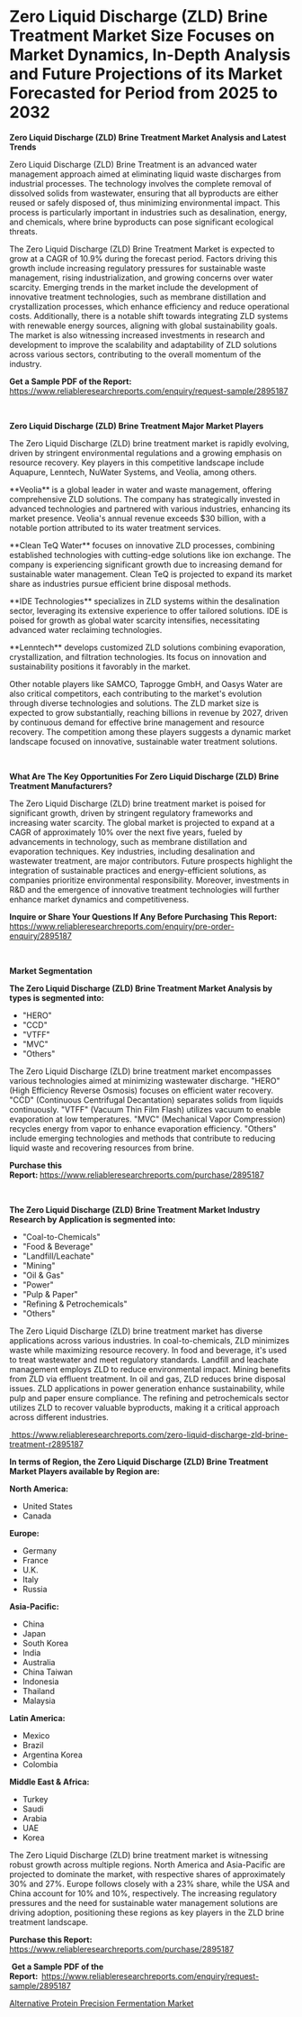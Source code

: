 <p><h1>Zero Liquid Discharge (ZLD) Brine Treatment Market Size Focuses on Market Dynamics, In-Depth Analysis and Future Projections of its Market Forecasted for Period from 2025 to 2032</h1></p><p><strong>Zero Liquid Discharge (ZLD) Brine Treatment Market Analysis and Latest Trends</strong></p>
<p><p>Zero Liquid Discharge (ZLD) Brine Treatment is an advanced water management approach aimed at eliminating liquid waste discharges from industrial processes. The technology involves the complete removal of dissolved solids from wastewater, ensuring that all byproducts are either reused or safely disposed of, thus minimizing environmental impact. This process is particularly important in industries such as desalination, energy, and chemicals, where brine byproducts can pose significant ecological threats.</p><p>The Zero Liquid Discharge (ZLD) Brine Treatment Market is expected to grow at a CAGR of 10.9% during the forecast period. Factors driving this growth include increasing regulatory pressures for sustainable waste management, rising industrialization, and growing concerns over water scarcity. Emerging trends in the market include the development of innovative treatment technologies, such as membrane distillation and crystallization processes, which enhance efficiency and reduce operational costs. Additionally, there is a notable shift towards integrating ZLD systems with renewable energy sources, aligning with global sustainability goals. The market is also witnessing increased investments in research and development to improve the scalability and adaptability of ZLD solutions across various sectors, contributing to the overall momentum of the industry.</p></p>
<p><strong>Get a Sample PDF of the Report:&nbsp;</strong> <a href="https://www.reliableresearchreports.com/enquiry/request-sample/2895187?utm_campaign=3522&utm_medium=2&utm_source=Github&utm_content=ia&utm_term=15032025&utm_id=zero-liquid-discharge-zld-brine-treatment">https://www.reliableresearchreports.com/enquiry/request-sample/2895187</a></p>
<p>&nbsp;</p>
<p><strong>Zero Liquid Discharge (ZLD) Brine Treatment Major Market Players</strong></p>
<p><p>The Zero Liquid Discharge (ZLD) brine treatment market is rapidly evolving, driven by stringent environmental regulations and a growing emphasis on resource recovery. Key players in this competitive landscape include Aquapure, Lenntech, NuWater Systems, and Veolia, among others.</p><p>**Veolia** is a global leader in water and waste management, offering comprehensive ZLD solutions. The company has strategically invested in advanced technologies and partnered with various industries, enhancing its market presence. Veolia's annual revenue exceeds $30 billion, with a notable portion attributed to its water treatment services.</p><p>**Clean TeQ Water** focuses on innovative ZLD processes, combining established technologies with cutting-edge solutions like ion exchange. The company is experiencing significant growth due to increasing demand for sustainable water management. Clean TeQ is projected to expand its market share as industries pursue efficient brine disposal methods.</p><p>**IDE Technologies** specializes in ZLD systems within the desalination sector, leveraging its extensive experience to offer tailored solutions. IDE is poised for growth as global water scarcity intensifies, necessitating advanced water reclaiming technologies.</p><p>**Lenntech** develops customized ZLD solutions combining evaporation, crystallization, and filtration technologies. Its focus on innovation and sustainability positions it favorably in the market.</p><p>Other notable players like SAMCO, Taprogge GmbH, and Oasys Water are also critical competitors, each contributing to the market's evolution through diverse technologies and solutions. The ZLD market size is expected to grow substantially, reaching billions in revenue by 2027, driven by continuous demand for effective brine management and resource recovery. The competition among these players suggests a dynamic market landscape focused on innovative, sustainable water treatment solutions.</p></p>
<p>&nbsp;</p>
<p><strong>What Are The Key Opportunities For Zero Liquid Discharge (ZLD) Brine Treatment Manufacturers?</strong></p>
<p><p>The Zero Liquid Discharge (ZLD) brine treatment market is poised for significant growth, driven by stringent regulatory frameworks and increasing water scarcity. The global market is projected to expand at a CAGR of approximately 10% over the next five years, fueled by advancements in technology, such as membrane distillation and evaporation techniques. Key industries, including desalination and wastewater treatment, are major contributors. Future prospects highlight the integration of sustainable practices and energy-efficient solutions, as companies prioritize environmental responsibility. Moreover, investments in R&D and the emergence of innovative treatment technologies will further enhance market dynamics and competitiveness.</p></p>
<p><strong>Inquire or Share Your Questions If Any Before Purchasing This Report:</strong> <a href="https://www.reliableresearchreports.com/enquiry/pre-order-enquiry/2895187?utm_campaign=3522&utm_medium=2&utm_source=Github&utm_content=ia&utm_term=15032025&utm_id=zero-liquid-discharge-zld-brine-treatment">https://www.reliableresearchreports.com/enquiry/pre-order-enquiry/2895187</a></p>
<p>&nbsp;</p>
<p><strong>Market Segmentation</strong></p>
<p><strong>The Zero Liquid Discharge (ZLD) Brine Treatment Market Analysis by types is segmented into:</strong></p>
<p><ul><li>"HERO"</li><li>"CCD"</li><li>"VTFF"</li><li>"MVC"</li><li>"Others"</li></ul></p>
<p><p>The Zero Liquid Discharge (ZLD) brine treatment market encompasses various technologies aimed at minimizing wastewater discharge. "HERO" (High Efficiency Reverse Osmosis) focuses on efficient water recovery. "CCD" (Continuous Centrifugal Decantation) separates solids from liquids continuously. "VTFF" (Vacuum Thin Film Flash) utilizes vacuum to enable evaporation at low temperatures. "MVC" (Mechanical Vapor Compression) recycles energy from vapor to enhance evaporation efficiency. "Others" include emerging technologies and methods that contribute to reducing liquid waste and recovering resources from brine.</p></p>
<p><strong>Purchase this Report:&nbsp;</strong><a href="https://www.reliableresearchreports.com/purchase/2895187?utm_campaign=3522&utm_medium=2&utm_source=Github&utm_content=ia&utm_term=15032025&utm_id=zero-liquid-discharge-zld-brine-treatment">https://www.reliableresearchreports.com/purchase/2895187</a></p>
<p>&nbsp;</p>
<p><strong>The Zero Liquid Discharge (ZLD) Brine Treatment Market Industry Research by Application is segmented into:</strong></p>
<p><ul><li>"Coal-to-Chemicals"</li><li>"Food & Beverage"</li><li>"Landfill/Leachate"</li><li>"Mining"</li><li>"Oil & Gas"</li><li>"Power"</li><li>"Pulp & Paper"</li><li>"Refining & Petrochemicals"</li><li>"Others"</li></ul></p>
<p><p>The Zero Liquid Discharge (ZLD) brine treatment market has diverse applications across various industries. In coal-to-chemicals, ZLD minimizes waste while maximizing resource recovery. In food and beverage, it's used to treat wastewater and meet regulatory standards. Landfill and leachate management employs ZLD to reduce environmental impact. Mining benefits from ZLD via effluent treatment. In oil and gas, ZLD reduces brine disposal issues. ZLD applications in power generation enhance sustainability, while pulp and paper ensure compliance. The refining and petrochemicals sector utilizes ZLD to recover valuable byproducts, making it a critical approach across different industries.</p></p>
<p><a href="https://www.reliableresearchreports.com/zero-liquid-discharge-zld-brine-treatment-r2895187?utm_campaign=3522&utm_medium=2&utm_source=Github&utm_content=ia&utm_term=15032025&utm_id=zero-liquid-discharge-zld-brine-treatment">&nbsp;https://www.reliableresearchreports.com/zero-liquid-discharge-zld-brine-treatment-r2895187</a></p>
<p><strong>In terms of Region, the Zero Liquid Discharge (ZLD) Brine Treatment Market Players available by Region are:</strong></p>
<p>
    <p> <strong> North America: </strong>
        <ul>
            <li>United States</li>
            <li>Canada</li>
        </ul>
        </p> 
    <p> <strong> Europe: </strong>
        <ul>
            <li>Germany</li>
            <li>France</li>
            <li>U.K.</li>
            <li>Italy</li>
            <li>Russia</li>
        </ul>
        </p> 
    <p> <strong> Asia-Pacific: </strong>
        <ul>
            <li>China</li>
            <li>Japan</li>
            <li>South Korea</li>
            <li>India</li>
            <li>Australia</li>
            <li>China Taiwan</li>
            <li>Indonesia</li>
            <li>Thailand</li>
            <li>Malaysia</li>
        </ul>
        </p> 
    <p> <strong> Latin America: </strong>
        <ul>
            <li>Mexico</li>
            <li>Brazil</li>
            <li>Argentina Korea</li>
            <li>Colombia</li>
        </ul>
        </p> 
    <p> <strong> Middle East & Africa: </strong>
        <ul>
            <li>Turkey</li>
            <li>Saudi</li>
            <li>Arabia</li>
            <li>UAE</li>
            <li>Korea</li>
        </ul>
    </p>
    </p>
<p><p>The Zero Liquid Discharge (ZLD) brine treatment market is witnessing robust growth across multiple regions. North America and Asia-Pacific are projected to dominate the market, with respective shares of approximately 30% and 27%. Europe follows closely with a 23% share, while the USA and China account for 10% and 10%, respectively. The increasing regulatory pressures and the need for sustainable water management solutions are driving adoption, positioning these regions as key players in the ZLD brine treatment landscape.</p></p>
<p><strong>Purchase this Report: </strong><a href="https://www.reliableresearchreports.com/purchase/2895187?utm_campaign=3522&utm_medium=2&utm_source=Github&utm_content=ia&utm_term=15032025&utm_id=zero-liquid-discharge-zld-brine-treatment">https://www.reliableresearchreports.com/purchase/2895187</a></p>
<p>&nbsp;<strong>Get a Sample PDF of the Report:&nbsp;&nbsp;</strong><a href="https://www.reliableresearchreports.com/enquiry/request-sample/2895187?utm_campaign=3522&utm_medium=2&utm_source=Github&utm_content=ia&utm_term=15032025&utm_id=zero-liquid-discharge-zld-brine-treatment">https://www.reliableresearchreports.com/enquiry/request-sample/2895187</a></p>
<p><strong></strong></p>
<p><p><a href="https://github.com/zoccohaniech/Market-Research-Report-List-1/blob/main/alternative-protein-precision-fermentation-market.md?utm_campaign=3522&utm_medium=2&utm_source=Github&utm_content=ia&utm_term=15032025&utm_id=zero-liquid-discharge-zld-brine-treatment">Alternative Protein Precision Fermentation Market</a></p></p>